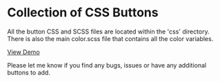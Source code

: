 Collection of CSS Buttons
=========================

All the button CSS and SCSS files are located within the 'css' directory. There is also the main color.scss file that contains all the color variables.

[View Demo](http://demos.castletwo.com/css-buttons/)

Please let me know if you find any bugs, issues or have any additional buttons to add.
